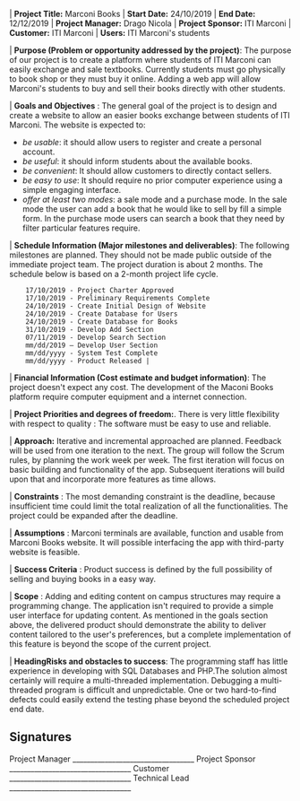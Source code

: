 | **Project Title:** Marconi Books 
| **Start Date:** 24/10/2019 
| **End Date:** 12/12/2019 
| **Project Manager:** Drago Nicola 
| **Project Sponsor:** ITI Marconi 
| **Customer:** ITI Marconi 
| **Users:** ITI Marconi&#39;s students 

| **Purpose (Problem or opportunity addressed by the project)**: The purpose of our project is to create a platform where students of ITI Marconi can easily exchange and sale textbooks. Currently students must go physically to book shop or they must buy it online. Adding a web app will allow Marconi&#39;s students to buy and sell their books directly with other students. 

| **Goals and Objectives** : The general goal of the project is to design and create a website to allow an easier books exchange between students of ITI Marconi.  The website is expected to:
- *be usable*: it should allow users to register and create a personal account.
- *be useful*: it should inform students about the available books.
- *be convenient*: It should allow customers to directly contact sellers.
- *be easy to use*: It should require no prior computer experience using a simple engaging interface.
- *offer at least two modes*: a sale mode and a purchase mode. In the sale mode the user can add a book that he would like to sell by fill a simple form. In the purchase mode users can search a book that they need by filter particular features require.
 
| **Schedule Information (Major milestones and deliverables)**: The following milestones are planned. They should not be made public outside of the immediate project team. The project duration is about 2 months. The schedule below is based on a 2-month project life cycle.
```
	17/10/2019 - Project Charter Approved
	17/10/2019 - Preliminary Requirements Complete
	24/10/2019 - Create Initial Design of Website
	24/10/2019 - Create Database for Users
	24/10/2019 - Create Database for Books
	31/10/2019 - Develop Add Section
	07/11/2019 - Develop Search Section
	mm/dd/2019 – Develop User Section
	mm/dd/yyyy - System Test Complete
	mm/dd/yyyy - Product Released |
```
| **Financial Information (Cost estimate and budget information)**: The project doesn't expect any cost. The development of the Maconi Books platform require computer equipment and a internet connection. 

| **Project Priorities and degrees of freedom:**. There is very little flexibility with respect to quality : The software must be easy to use and reliable. 

| **Approach:** Iterative and incremental approached are planned.  Feedback will be used from one iteration to the next.  The group will follow the Scrum rules, by planning the work week per week. The first iteration will focus on basic building and functionality of the app.  Subsequent iterations will build upon that and incorporate more features as time allows.

| **Constraints** : The most demanding constraint is the deadline, because insufficient time could limit the total realization of all the functionalities. The project could be expanded after the deadline.

| **Assumptions** : Marconi terminals are available, function and usable from Marconi Books website. It will possible interfacing the app with third-party website is feasible.

| **Success Criteria** : Product success is defined by the full possibility of selling and buying books in a easy way. 

| **Scope** : Adding and editing content on campus structures may require a programming change. The application isn&#39;t required to provide a simple user interface for updating content. As mentioned in the goals section above, the delivered product should demonstrate the ability to deliver content tailored to the user&#39;s preferences, but a complete implementation of this feature is beyond the scope of the current project. 

| **HeadingRisks and obstacles to success**:  The programming staff has little experience in developing with SQL Databases and PHP.The solution almost certainly will require a multi-threaded implementation. Debugging a multi-threaded program is difficult and unpredictable. One or two hard-to-find defects could easily extend the testing phase beyond the scheduled project end date. 

## Signatures

Project Manager	\_\_\_\_\_\_\_\_\_\_\_\_\_\_\_\_\_\_\_\_\_\_\_\_\_\_\_\_\_\_\_\_\_\_
Project Sponsor	\_\_\_\_\_\_\_\_\_\_\_\_\_\_\_\_\_\_\_\_\_\_\_\_\_\_\_\_\_\_\_\_\_\_
Customer	\_\_\_\_\_\_\_\_\_\_\_\_\_\_\_\_\_\_\_\_\_\_\_\_\_\_\_\_\_\_\_\_\_\_
Technical Lead 	\_\_\_\_\_\_\_\_\_\_\_\_\_\_\_\_\_\_\_\_\_\_\_\_\_\_\_\_\_\_\_\_\_\_